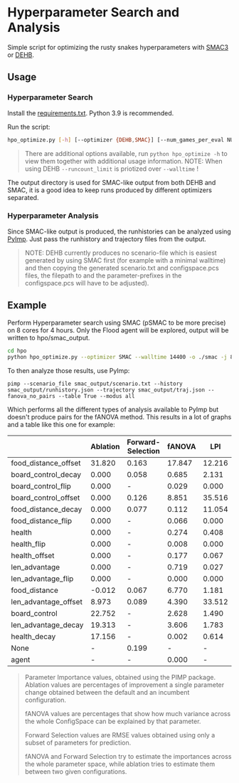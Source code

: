 # Hyperparameter Search and Analysis

Simple script for optimizing the rusty snakes hyperparameters with [SMAC3](https://github.com/automl/SMAC3) or [DEHB](https://github.com/automl/DEHB). 

## Usage

### Hyperparameter Search

Install the [requirements.txt](requirements.txt). Python 3.9 is recommended.

Run the script:

```bash
hpo_optimize.py [-h] [--optimizer {DEHB,SMAC}] [--num_games_per_eval NUM_GAMES_PER_EVAL] [--runcount_limit RUNCOUNT_LIMIT] [--walltime WALLTIME] [-j N_JOBS] [-o OUTPUT_DIR]
```

> There are additional options available, run `python hpo_optimize -h` to view them together with additional usage information.
> NOTE: When using DEHB `--runcount_limit` is priotized over `--walltime` !

The output directory is used for SMAC-like output from both DEHB and SMAC, it is a good idea to keep runs produced by different optimizers separated.

### Hyperparameter Analysis

Since SMAC-like output is produced, the runhistories can be analyzed using [PyImp](https://github.com/automl/ParameterImportance). Just pass the runhistory and trajectory files from the output.

> NOTE: DEHB currently produces no scenario-file which is easiest generated by using SMAC first (for example with a minimal walltime) and then copying the generated scenario.txt and configspace.pcs files, the filepath to and the parameter-prefixes in the configspace.pcs will have to be adjusted).

## Example

Perform Hyperparameter search using SMAC (pSMAC to be more precise) on 8 cores for 4 hours. 
Only the Flood agent will be explored, output will be written to hpo/smac_output.

```bash
cd hpo
python hpo_optimize.py --optimizer SMAC --walltime 14400 -o ./smac -j 8
```

To then analyze those results, use PyImp:

```
pimp --scenario_file smac_output/scenario.txt --history smac_output/runhistory.json --trajectory smac_output/traj.json --fanova_no_pairs --table True --modus all
```

Which performs all the different types of analysis available to PyImp but doesn't produce pairs for the fANOVA method. This results in a lot of graphs and a table like this one for example:

|                      | Ablation          | Forward-Selection | fANOVA            | LPI               |
| -------------------- | ----------------- | ----------------- | ----------------- | ----------------- |
| food_distance_offset |           31.820  |            0.163  |           17.847  |           12.216  |
| board_control_decay  |            0.000  |            0.058  |            0.685  |            2.131  |
| board_control_flip   |            0.000  | -                 |            0.029  |            0.000  |
| board_control_offset |            0.000  |            0.126  |            8.851  |           35.516  |
| food_distance_decay  |            0.000  |            0.077  |            0.112  |           11.054  |
| food_distance_flip   |            0.000  | -                 |            0.066  |            0.000  |
| health               |            0.000  | -                 |            0.274  |            0.408  |
| health_flip          |            0.000  | -                 |            0.008  |            0.000  |
| health_offset        |            0.000  | -                 |            0.177  |            0.067  |
| len_advantage        |            0.000  | -                 |            0.719  |            0.027  |
| len_advantage_flip   |            0.000  | -                 |            0.000  |            0.000  |
| food_distance        |           -0.012  |            0.067  |            6.770  |            1.181  |
| len_advantage_offset |            8.973  |            0.089  |            4.390  |           33.512  |
| board_control        |           22.752  | -                 |            2.628  |            1.490  |
| len_advantage_decay  |           19.313  | -                 |            3.606  |            1.783  |
| health_decay         |           17.156  | -                 |            0.002  |            0.614  |
| None                 | -                 |            0.199  | -                 | -                 |
| agent                | -                 | -                 |            0.000  | -                 |

> Parameter Importance values, obtained using the PIMP package. Ablation values are percentages of improvement a single parameter change obtained between the default and an incumbent configuration.
>
> fANOVA values are percentages that show how much variance across the whole ConfigSpace can be explained by that parameter.
>
> Forward Selection values are RMSE values obtained using only a subset of parameters for prediction.
>
> fANOVA and Forward Selection try to estimate the importances across the whole parameter space, while ablation tries to estimate them between two given configurations.

